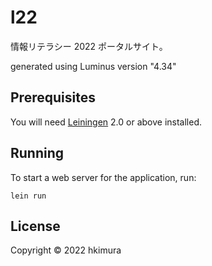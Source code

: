 # l22

情報リテラシー 2022 ポータルサイト。

generated using Luminus version "4.34"

## Prerequisites

You will need [Leiningen][1] 2.0 or above installed.

[1]: https://github.com/technomancy/leiningen

## Running

To start a web server for the application, run:

    lein run

## License

Copyright © 2022 hkimura
